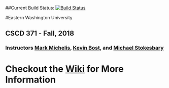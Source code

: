 ##Current Build Status: [![Build Status](https://dev.azure.com/kwhite49/CSharp_EWU/_apis/build/status/KennethWhite.EWU-CSCD371-2018-Fall)](https://dev.azure.com/kwhite49/CSharp_EWU/_build/latest?definitionId=2)

#Eastern Washington University
## CSCD 371 - Fall, 2018

### Instructors [Mark Michelis](https://github.com/MarkMichaelis), [Kevin Bost](https://github.com/Keboo), and [Michael Stokesbary](https://github.com/breaman)

# Checkout the [Wiki](https://github.com/IntelliTect-Samples/EWU-CSCD371-2018-Fall/wiki) for More Information

